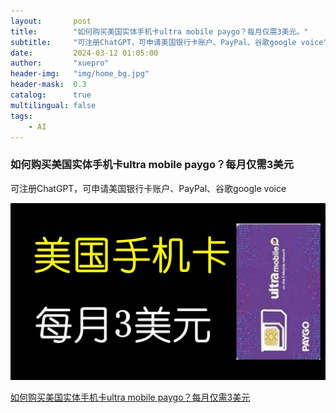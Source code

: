 ```yaml
---
layout:       post
title:        "如何购买美国实体手机卡ultra mobile paygo？每月仅需3美元。"
subtitle:     "可注册ChatGPT，可申请美国银行卡账户、PayPal、谷歌google voice"
date:         2024-03-12 01:05:00
author:       "xuepro"
header-img:   "img/home_bg.jpg"
header-mask:  0.3
catalog:      true
multilingual: false
tags:
    - AI
--- 
```


### 如何购买美国实体手机卡ultra mobile paygo？每月仅需3美元

可注册ChatGPT，可申请美国银行卡账户、PayPal、谷歌google voice

![](../yt_imgs/ultrapaygo.jpg)

[如何购买美国实体手机卡ultra mobile paygo？每月仅需3美元](https://www.youtube.com/watch?v=5MsjrP36eTY)
